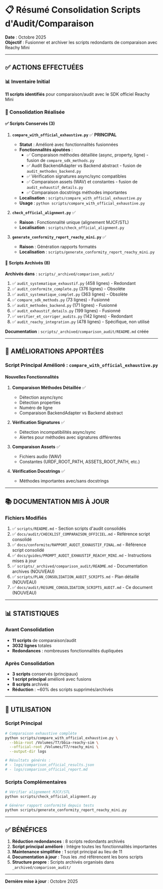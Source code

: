 # 📋 Résumé Consolidation Scripts d'Audit/Comparaison

**Date** : Octobre 2025  
**Objectif** : Fusionner et archiver les scripts redondants de comparaison avec Reachy Mini

---

## ✅ ACTIONS EFFECTUÉES

### 📊 Inventaire Initial

**11 scripts identifiés** pour comparaison/audit avec le SDK officiel Reachy Mini

### 🔄 Consolidation Réalisée

#### ✅ Scripts Conservés (3)

1. **`compare_with_official_exhaustive.py`** ✅ **PRINCIPAL**
   - **Statut** : Amélioré avec fonctionnalités fusionnées
   - **Fonctionnalités ajoutées** :
     - ✅ Comparaison méthodes détaillée (async, property, ligne) - fusion de `compare_sdk_methods.py`
     - ✅ Audit BackendAdapter vs Backend abstract - fusion de `audit_methodes_backend.py`
     - ✅ Vérification signatures async/sync compatibles
     - ✅ Comparaison assets (WAV) et constantes - fusion de `audit_exhaustif_details.py`
     - ✅ Comparaison docstrings méthodes importantes
   - **Localisation** : `scripts/compare_with_official_exhaustive.py`
   - **Usage** : `python scripts/compare_with_official_exhaustive.py`

2. **`check_official_alignment.py`** ✅
   - **Raison** : Fonctionnalité unique (alignement MJCF/STL)
   - **Localisation** : `scripts/check_official_alignment.py`

3. **`generate_conformity_report_reachy_mini.py`** ✅
   - **Raison** : Génération rapports formatés
   - **Localisation** : `scripts/generate_conformity_report_reachy_mini.py`

#### 🔄 Scripts Archivés (8)

**Archivés dans** : `scripts/_archived/comparison_audit/`

1. ✅ `audit_systematique_exhaustif.py` (458 lignes) - Redondant
2. ✅ `audit_conformite_complete.py` (376 lignes) - Obsolète
3. ✅ `audit_systematique_complet.py` (363 lignes) - Obsolète
4. ✅ `compare_sdk_methods.py` (73 lignes) - Fusionné
5. ✅ `audit_methodes_backend.py` (171 lignes) - Fusionné
6. ✅ `audit_exhaustif_details.py` (199 lignes) - Fusionné
7. ✅ `verifier_et_corriger_audits.py` (142 lignes) - Redondant
8. ✅ `audit_reachy_integration.py` (478 lignes) - Spécifique, non utilisé

**Documentation** : `scripts/_archived/comparison_audit/README.md` créée

---

## 🔧 AMÉLIORATIONS APPORTÉES

### Script Principal Amélioré : `compare_with_official_exhaustive.py`

#### Nouvelles Fonctionnalités

1. **Comparaison Méthodes Détaillée** ✅
   - Détection async/sync
   - Détection properties
   - Numéro de ligne
   - Comparaison BackendAdapter vs Backend abstract

2. **Vérification Signatures** ✅
   - Détection incompatibilités async/sync
   - Alertes pour méthodes avec signatures différentes

3. **Comparaison Assets** ✅
   - Fichiers audio (WAV)
   - Constantes (URDF_ROOT_PATH, ASSETS_ROOT_PATH, etc.)

4. **Vérification Docstrings** ✅
   - Méthodes importantes avec/sans docstrings

---

## 📚 DOCUMENTATION MIS À JOUR

### Fichiers Modifiés

1. ✅ `scripts/README.md` - Section scripts d'audit consolidés
2. ✅ `docs/audit/CHECKLIST_COMPARAISON_OFFICIEL.md` - Référence script consolidé
3. ✅ `docs/conformite/RAPPORT_AUDIT_EXHAUSTIF_FINAL.md` - Référence script consolidé
4. ✅ `docs/guides/PROMPT_AUDIT_EXHAUSTIF_REACHY_MINI.md` - Instructions mises à jour
5. ✅ `scripts/_archived/comparison_audit/README.md` - Documentation archives (NOUVEAU)
6. ✅ `scripts/PLAN_CONSOLIDATION_AUDIT_SCRIPTS.md` - Plan détaillé (NOUVEAU)
7. ✅ `docs/audit/RESUME_CONSOLIDATION_SCRIPTS_AUDIT.md` - Ce document (NOUVEAU)

---

## 📊 STATISTIQUES

### Avant Consolidation
- **11 scripts** de comparaison/audit
- **3032 lignes** totales
- **Redondances** : nombreuses fonctionnalités dupliquées

### Après Consolidation
- **3 scripts** conservés (principaux)
- **1 script principal** amélioré avec fusions
- **8 scripts** archivés
- **Réduction** : ~60% des scripts supprimés/archivés

---

## 🎯 UTILISATION

### Script Principal

```bash
# Comparaison exhaustive complète
python scripts/compare_with_official_exhaustive.py \
  --bbia-root /Volumes/T7/bbia-reachy-sim \
  --official-root /Volumes/T7/reachy_mini \
  --output-dir logs

# Résultats générés :
# - logs/comparison_official_results.json
# - logs/comparison_official_report.md
```

### Scripts Complémentaires

```bash
# Vérifier alignement MJCF/STL
python scripts/check_official_alignment.py

# Générer rapport conformité depuis tests
python scripts/generate_conformity_report_reachy_mini.py
```

---

## ✅ BÉNÉFICES

1. **Réduction redondances** : 8 scripts redondants archivés
2. **Script principal amélioré** : Intègre toutes les fonctionnalités importantes
3. **Maintenance simplifiée** : 1 script principal au lieu de 11
4. **Documentation à jour** : Tous les .md référencent les bons scripts
5. **Structure propre** : Scripts archivés organisés dans `_archived/comparison_audit/`

---

**Dernière mise à jour** : Octobre 2025

